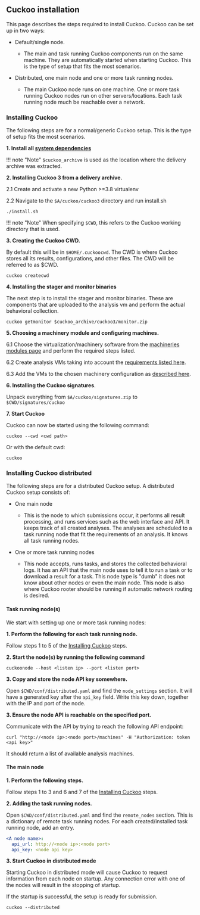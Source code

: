 ## Cuckoo installation

This page describes the steps required to install Cuckoo. Cuckoo can be set up in two ways:

* Default/single node.
    * The main and task running Cuckoo components run on the same machine. They are automatically started
    when starting Cuckoo. This is the type of setup that fits the most scenarios.

* Distributed, one main node and one or more task running nodes.
    * The main Cuckoo node runs on one machine. One or more task running Cuckoo nodes run on other servers/locations.
    Each task running node much be reachable over a network.


### Installing Cuckoo

The following steps are for a normal/generic Cuckoo setup. This is the type of setup fits the most scenarios.

**1. Install all [system dependencies](System%20dependencies.md)**

!!! note "Note"
    `$cuckoo_archive` is used as the location where the delivery archive was extracted.


**2. Installing Cuckoo 3 from a delivery archive.**

2.1 Create and activate a new Python >=3.8 virtualenv

2.2 Navigate to the `$A/cuckoo/cuckoo3` directory and run install.sh


    ./install.sh


!!! note "Note"
    When specifying `$CWD`, this refers to the Cuckoo working directory that is used.

**3. Creating the Cuckoo CWD.**

By default this will be in `$HOME/.cuckoocwd`. The CWD is where
Cuckoo stores all its results, configurations, and other files. The CWD will be referred to as $CWD.


    cuckoo createcwd

**4. Installing the stager and monitor binaries**

The next step is to install the stager and monitor binaries. These are components that
are uploaded to the analysis vm and perform the actual behavioral collection.

    cuckoo getmonitor $cuckoo_archive/cuckoo3/monitor.zip

**5. Choosing a machinery module and configuring machines.**

6.1 Choose the virtualization/machinery software from the [machineries modules page](Connect%20virtual%20machine.md) and perform the required steps listed.

6.2 Create analysis VMs taking into account the [requirements listed here](Create%20virtual%20machine.md).

6.3 Add the VMs to the chosen machinery configuration as [described here](Create%20virtual%20machine.md#adding-machines-to-cuckoo).

**6. Installing the Cuckoo signatures**.

 Unpack everything from `$A/cuckoo/signatures.zip` to `$CWD/signatures/cuckoo`

**7. Start Cuckoo**

Cuckoo can now be started using the following command:

    cuckoo --cwd <cwd path>

Or with the default cwd:

    cuckoo


### Installing Cuckoo distributed

The following steps are for a distributed Cuckoo setup. A distributed Cuckoo setup consists
of:

* One main node
    * This is the node to which submissions occur, it performs all result processing, and runs services such as the web interface and API.
    It keeps track of all created analyses. The analyses are scheduled to a task running node that fit the requirements of an analysis. It knows all
    task running nodes.

* One or more task running nodes
    * This node accepts, runs tasks, and stores the collected behavioral logs. It has an API that the main node uses to tell it to run a task or to download a result for a task. This node type is "dumb" it does not know about other nodes or even the main node. This node is also where Cuckoo rooter should be running if automatic network routing is desired.

#### Task running node(s)

We start with setting up one or more task running nodes:

**1. Perform the following for each task running node.**

Follow steps 1 to 5 of the [Installing Cuckoo](#installing-cuckoo) steps.

**2. Start the node(s) by running the following command**

    cuckoonode --host <listen ip> --port <listen port>

**3. Copy and store the node API key somewhere.**

Open `$CWD/conf/distributed.yaml` and find the `node_settings` section. It will have a generated key after the `api_key` field.
Write this key down, together with the IP and port of the node.

**3. Ensure the node API is reachable on the specified port.**

Communicate with the API by trying to reach the following API endpoint:

    curl "http://<node ip>:<node port>/machines" -H "Authorization: token <api key>"

It should return a list of available analysis machines.

#### The main node

**1. Perform the following steps.**

Follow steps 1 to 3 and 6 and 7 of the [Installing Cuckoo](#installing-cuckoo) steps.

**2. Adding the task running nodes.**

Open `$CWD/conf/distributed.yaml` and find the `remote_nodes` section. This is a dictionary of remote task running nodes.
For each created/installed task running node, add an entry.

```yaml
<A node name>:
  api_url: http://<node ip>:<node port>
  api_key: <node api key>
```

**3. Start Cuckoo in distributed mode**

Starting Cuckoo in distributed mode will cause Cuckoo to request information from each node on startup. Any connection error with one of
the nodes will result in the stopping of startup.

If the startup is successful, the setup is ready for submission.

    cuckoo --distributed
